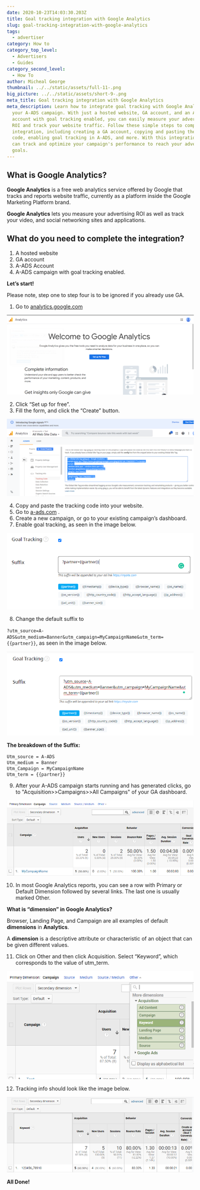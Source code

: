 ```yaml
---
date: 2020-10-23T14:03:30.203Z
title: Goal tracking integration with Google Analytics
slug: goal-tracking-integration-with-google-analytics
tags:
  - advertiser
category: How to
category_top_level:
  - Advertisers
  - Guides
category_second_level:
  - How To
author: Micheal George
thumbnail: ../../static/assets/full-11-.png
big_picture: ../../static/assets/short-9-.png
meta_title: Goal tracking integration with Google Analytics
meta_description: Learn how to integrate goal tracking with Google Analytics and
  your A-ADS campaign. With just a hosted website, GA account, and an A-ADS
  account with goal tracking enabled, you can easily measure your advertising
  ROI and track your website traffic. Follow these simple steps to complete the
  integration, including creating a GA account, copying and pasting the tracking
  code, enabling goal tracking in A-ADS, and more. With this integration, you
  can track and optimize your campaign's performance to reach your advertising
  goals.
---
```

## What is Google Analytics?

**Google Analytics** is a free web analytics service offered by Google that tracks and reports website traffic, currently as a platform inside the Google Marketing Platform brand.

**Google Analytics** lets you measure your advertising ROI as well as track your video, and social networking sites and applications.

## What do you need to complete the integration?

1. A hosted website
2. GA account
3. A-ADS Account
4. A-ADS campaign with goal tracking enabled.

**Let’s start!**

Please note, step one to step four is to be ignored if you already use GA.

1. Go to [analytics.google.com](https://analytics.google.com) 

![Google Analytics Intro](../../static/assets/google-analytics-intro.png "Google Analytics Intro")

2. Click “Set up for free”.
3. Fill the form, and click the “Create” button.

![google analytics create property](../../static/assets/google-analytics-create-propery.png "google analytics create property")

4. Copy and paste the tracking code into your website.
5. Go to [a-ads.com](https://a-ads.com) .
6. Create a new campaign, or go to your existing campaign’s dashboard.
7. Enable goal tracking, as seen in the image below.

![Goal tracking partner](../../static/assets/goal-tracking-partner.png "Goal tracking partner")

8. Change the default suffix to

`?utm_source=A-ADS&utm_medium=Banner&utm_campaign=MyCampaignName&utm_term={{partner}}`,  as seen in the image below.

![Goal tracking](../../static/assets/goal-tracking.png "Goal tracking")

**The breakdown of the Suffix:**

```
Utm_source = A-ADS
Utm_medium = Banner
Utm_Campaign = MyCampaignName
Utm_term = {{partner}}
```

9. After your A-ADS campaign starts running and has generated clicks, go to "Acquisition>>Campaigns>>All Campaigns" of your  GA dashboard.

![Google Analytics campaigns](../../static/assets/campaign-mycompaign.png "Google Analytics campaigns")

10. In most Google Analytics reports, you can see a row with Primary or  Default Dimension followed by several links. The last one is usually marked Other.

**What is “dimension” in Google Analytics?**

Browser, Landing Page, and Campaign are all examples of default **dimensions** in **Analytics**.

A **dimension** is a descriptive attribute or characteristic of an object that can be given different values.

11. Click on Other and then click Acquisition. Select “Keyword”, which corresponds to the value of utm_term.

![campaign acquisition keyword](../../static/assets/campaign-acquisition-keyword.png "campaign acquisition keyword")

12. Tracking info should look like the image below.

![Google Analytics campaign summary](../../static/assets/campaign-summary.png "Google Analytics campaign summary")

**All Done!**